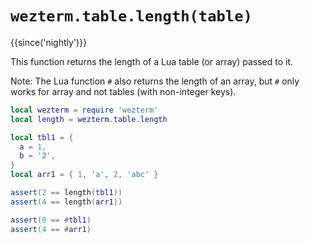 # `wezterm.table.length(table)`

{{since('nightly')}}

This function returns the length of a Lua table (or array) passed to it.

Note: The Lua function `#` also returns the length of an array, but
`#` only works for array and not tables (with non-integer keys).

```lua
local wezterm = require 'wezterm'
local length = wezterm.table.length

local tbl1 = {
  a = 1,
  b = '2',
}
local arr1 = { 1, 'a', 2, 'abc' }

assert(2 == length(tbl1))
assert(4 == length(arr1))

assert(0 == #tbl1)
assert(4 == #arr1)
```

